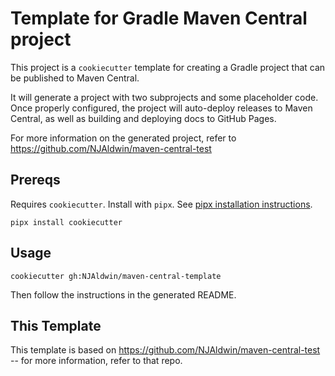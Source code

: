 # Template for Gradle Maven Central project

This project is a `cookiecutter` template for creating a Gradle project that can be published to Maven Central.

It will generate a project with two subprojects and some placeholder code.  Once properly configured, the project will auto-deploy releases to Maven Central, as well as building and deploying docs to GitHub Pages.

For more information on the generated project, refer to https://github.com/NJAldwin/maven-central-test

## Prereqs

Requires `cookiecutter`.  Install with `pipx`.  See [pipx installation instructions](https://github.com/pypa/pipx?tab=readme-ov-file#install-pipx).
```console
pipx install cookiecutter
```

## Usage

```console
cookiecutter gh:NJAldwin/maven-central-template
```

Then follow the instructions in the generated README.

## This Template

This template is based on https://github.com/NJAldwin/maven-central-test -- for more information, refer to that repo.
